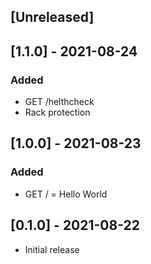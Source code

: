 ## [Unreleased]

## [1.1.0] - 2021-08-24

### Added
- GET /helthcheck
- Rack protection

## [1.0.0] - 2021-08-23

### Added
- GET / = Hello World

## [0.1.0] - 2021-08-22

- Initial release
